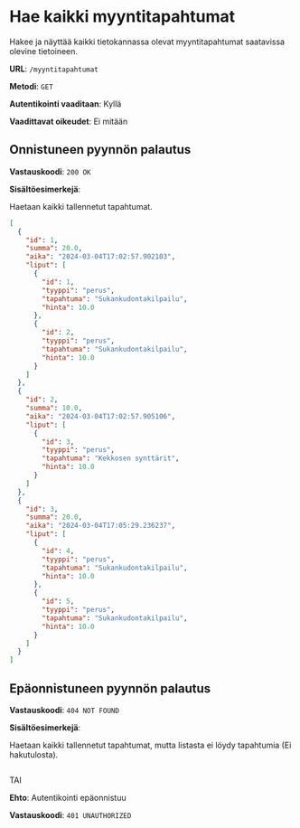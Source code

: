 # Hae kaikki myyntitapahtumat

Hakee ja näyttää kaikki tietokannassa olevat myyntitapahtumat saatavissa olevine tietoineen.

**URL**: `/myyntitapahtumat`

**Metodi**: `GET`

**Autentikointi vaaditaan**: Kyllä

**Vaadittavat oikeudet**: Ei mitään

## Onnistuneen pyynnön palautus

**Vastauskoodi**: `200 OK`

**Sisältöesimerkejä**:

Haetaan kaikki tallennetut tapahtumat.

```json
[
  {
    "id": 1,
    "summa": 20.0,
    "aika": "2024-03-04T17:02:57.902103",
    "liput": [
      {
        "id": 1,
        "tyyppi": "perus",
        "tapahtuma": "Sukankudontakilpailu",
        "hinta": 10.0
      },
      {
        "id": 2,
        "tyyppi": "perus",
        "tapahtuma": "Sukankudontakilpailu",
        "hinta": 10.0
      }
    ]
  },
  {
    "id": 2,
    "summa": 10.0,
    "aika": "2024-03-04T17:02:57.905106",
    "liput": [
      {
        "id": 3,
        "tyyppi": "perus",
        "tapahtuma": "Kekkosen synttärit",
        "hinta": 10.0
      }
    ]
  },
  {
    "id": 3,
    "summa": 20.0,
    "aika": "2024-03-04T17:05:29.236237",
    "liput": [
      {
        "id": 4,
        "tyyppi": "perus",
        "tapahtuma": "Sukankudontakilpailu",
        "hinta": 10.0
      },
      {
        "id": 5,
        "tyyppi": "perus",
        "tapahtuma": "Sukankudontakilpailu",
        "hinta": 10.0
      }
    ]
  }
]
```

## Epäonnistuneen pyynnön palautus

**Vastauskoodi**: `404 NOT FOUND`

**Sisältöesimerkejä**:

Haetaan kaikki tallennetut tapahtumat, mutta listasta ei löydy tapahtumia (Ei hakutulosta).

```json

```

TAI

__Ehto__: Autentikointi epäonnistuu

__Vastauskoodi__: `401 UNAUTHORIZED`
